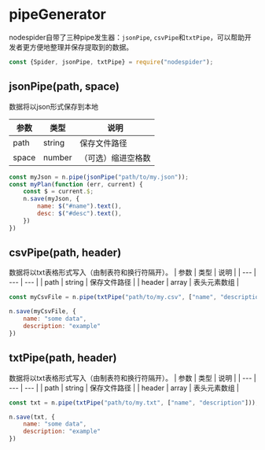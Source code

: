 # pipeGenerator
nodespider自带了三种pipe发生器：`jsonPipe`, `csvPipe`和`txtPipe`，可以帮助开发者更方便地整理并保存提取到的数据。

```javascript
const {Spider, jsonPipe, txtPipe} = require("nodespider");
```

## jsonPipe(path, space)
数据将以json形式保存到本地

| 参数 | 类型 | 说明 |
| --- | --- | --- |
| path | string | 保存文件路径 |
| space | number | （可选）缩进空格数 |

```javascript
const myJson = n.pipe(jsonPipe("path/to/my.json"));
const myPlan(function (err, current) {
    const $ = current.$;
    n.save(myJson, {
        name: $("#name").text(),
        desc: $("#desc").text(),
    })
})
```

## csvPipe(path, header)
数据将以txt表格形式写入（由制表符和换行符隔开）。
| 参数 | 类型 | 说明 |
| --- | --- | --- |
| path | string | 保存文件路径 |
| header | array | 表头元素数组 |

```javascript
const myCsvFile = n.pipe(txtPipe("path/to/my.csv", ["name", "description"]));

n.save(myCsvFile, {
    name: "some data",
    description: "example"
})
```

## txtPipe(path, header)
数据将以txt表格形式写入（由制表符和换行符隔开）。
| 参数 | 类型 | 说明 |
| --- | --- | --- |
| path | string | 保存文件路径 |
| header | array | 表头元素数组 |

```javascript
const txt = n.pipe(txtPipe("path/to/my.txt", ["name", "description"]));

n.save(txt, {
    name: "some data",
    description: "example"
})
```